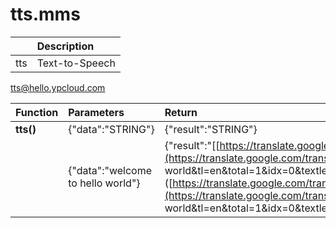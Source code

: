 # tts.mms

|  | Description |
| :--- | :--- |
| tts | Text-to-Speech |

tts@hello.ypcloud.com

| Function | Parameters | Return |
| :--- | :--- | :--- |
| **tts\(\)** | {"data":"STRING"} | {"result":"STRING"} |
|  | {"data":"welcome to hello world"} | {"result":"\[[https://translate.google.com/translate\_tts?ie=UTF-8&q=welcome](https://translate.google.com/translate_tts?ie=UTF-8&q=welcome) to hello world&tl=en&total=1&idx=0&textlen=22&tk=909367.756928&client=t&prev=input&ttsspeed=1"}\]\([https://translate.google.com/translate\_tts?ie=UTF-8&q=welcome](https://translate.google.com/translate_tts?ie=UTF-8&q=welcome) to hello world&tl=en&total=1&idx=0&textlen=22&tk=909367.756928&client=t&prev=input&ttsspeed=1"}\) |

